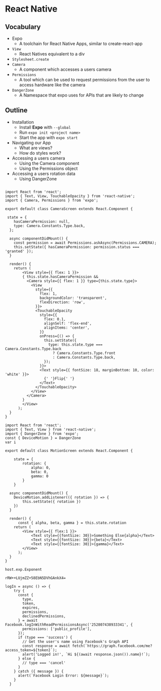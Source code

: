 # React Native

## Vocabulary

* Expo 
  * A toolchain for React Native Apps, similar to create-react-app
* `View`
  * React Natives equivalent to a div
* `Stylesheet.create`
* `Camera`
  * A component which accesses a users camera
* `Permissions`
  * A tool which can be used to request permissions from the user to access hardware like the camera
* `DangerZone`
  * A Namespace that expo uses for APIs that are likely to change

## Outline

* Installation
  * Install **Expo** with `--global`
  * Run `expo init <project name>`
  * Start the app with `expo start`
* Navigating our App
  * What are views?
  * How do styles work?
* Accessing a users camera
  * Using the Camera component
  * Using the Permissions object
* Accessing a users rotation data
  * Using DangerZone

```

import React from 'react';
import { Text, View, TouchableOpacity } from 'react-native';
import { Camera, Permissions } from 'expo';

export default class CameraScreen extends React.Component {
  
 state = {
    hasCameraPermission: null,
    type: Camera.Constants.Type.back,
  };

  async componentDidMount() {
    const permission = await Permissions.askAsync(Permissions.CAMERA);
    this.setState({ hasCameraPermission: permission.status === 'granted' });
  }

  render() {
    return (
        <View style={{ flex: 1 }}>
        { this.state.hasCameraPermission &&
          <Camera style={{ flex: 1 }} type={this.state.type}>
            <View
              style={{
                flex: 1,
                backgroundColor: 'transparent',
                flexDirection: 'row',
              }}>
              <TouchableOpacity
                style={{
                  flex: 0.1,
                  alignSelf: 'flex-end',
                  alignItems: 'center',
                }}
                onPress={() => {
                  this.setState({
                    type: this.state.type === Camera.Constants.Type.back
                      ? Camera.Constants.Type.front
                      : Camera.Constants.Type.back,
                  });
                }}>
                <Text style={{ fontSize: 18, marginBottom: 10, color: 'white' }}>
                  {' '}Flip{' '}
                </Text>
              </TouchableOpacity>
            </View>
          </Camera>
        }
        </View>
      );
  }
}
```





```
import React from 'react';
import { Text, View } from 'react-native';
import { DangerZone } from 'expo';
const { DeviceMotion } = DangerZone
var i

export default class MotionScreen extends React.Component {

    state = {
        rotation: {
            alpha: 0, 
            beta: 0,
            gamma: 0
        }
    }

  async componentDidMount() {
    DeviceMotion.addListener(({ rotation }) => {
        this.setState({ rotation })
    })
  }

  render() {
      const { alpha, beta, gamma } = this.state.rotation
    return (
        <View style={{ flex:1 }}>
            <Text style={{fontSize: 30}}>Something Else{alpha}</Text>
            <Text style={{fontSize: 30}}>{beta}</Text>
            <Text style={{fontSize: 30}}>{gamma}</Text>
        </View>
      );
  }
}
```



`host.exp.Exponent`

`rRW++LUjmZZ+58EbN5DVhGAnkX4=`

```
logIn = async () => {
    try {
      const {
        type,
        token,
        expires,
        permissions,
        declinedPermissions,
      } = await Facebook.logInWithReadPermissionsAsync('252807438933341', {
        permissions: ['public_profile'],
      });
      if (type === 'success') {
        // Get the user's name using Facebook's Graph API
        const response = await fetch(`https://graph.facebook.com/me?access_token=${token}`);
        alert('Logged in!', `Hi ${(await response.json()).name}!`);
      } else {
        // type === 'cancel'
      }
    } catch ({ message }) {
      alert(`Facebook Login Error: ${message}`);
    }
  }

```

